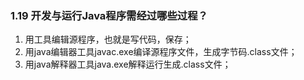 ### **1.19 开发与运行Java程序需经过哪些过程？**

1. 用工具编辑源程序，也就是写代码，保存；
2. 用java编辑器工具javac.exe编译源程序文件，生成字节码.class文件；
3. 用java解释器工具java.exe解释运行生成.class文件；